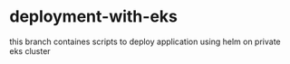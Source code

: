 # deployment-with-eks
this branch containes scripts to deploy application using helm on private eks cluster
